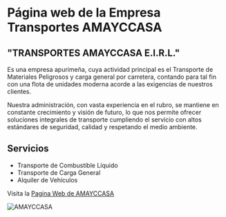 # Página web de la Empresa Transportes AMAYCCASA

## "TRANSPORTES AMAYCCASA E.I.R.L."

Es una empresa apurimeña, cuya actividad principal es el Transporte de Materiales Peligrosos y carga general por carretera, contando para tal fin con una flota de unidades moderna acorde a las exigencias de nuestros clientes.

Nuestra administración, con vasta experiencia en el rubro, se mantiene en constante crecimiento y visión de futuro, lo que nos permite ofrecer soluciones integrales de transporte cumpliendo el servicio con altos estándares de seguridad, calidad y respetando el medio ambiente.

## Servicios

- Transporte de Combustible Líquido
- Transporte de Carga General
- Alquiler de Vehículos

Visita la [Pagina Web de AMAYCCASA](https://amaycasa.com/)

![AMAYCCASA](https://raw.githubusercontent.com/codecodero/amaycasa.com/master/img/screenshot.png 'AMMAYCCASA')
